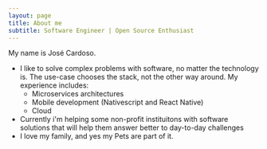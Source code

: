 ```yaml
---
layout: page
title: About me
subtitle: Software Engineer | Open Source Enthusiast
---
```


My name is José Cardoso.

- I like to solve complex problems with software, no matter the technology is. The use-case chooses the stack, not the other way around. My experience includes:
  - Microservices architectures
  - Mobile development (Nativescript and React Native)
  - Cloud
- Currently i'm helping some non-profit instituitons with software solutions that will help them answer better to day-to-day challenges
- I love my family, and yes my Pets are part of it.
